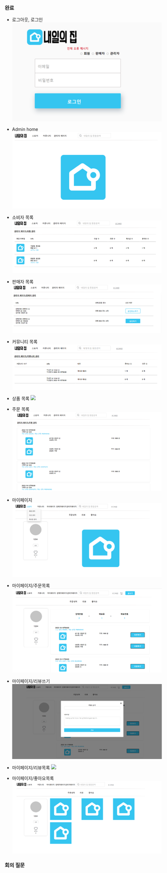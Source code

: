 

### 완료
- 로그아웃, 로그인
    <img src='img/login.PNG' />
    
- Admin home
    <img src='img/admin_home.PNG' />

- 소비자 목록
    <img src='img/소비자목록_admin.PNG' />

- 판매자 목록
    <img src='img/판매자목록_admin.PNG' />

- 커뮤니티 목록
    <img src='img/커뮤니티목록_admin.PNG' />

- 상품 목록
    <img src='img/상품목록_admin.PNG' />

- 주문 목록
    <img src='img/주문목록_admin.PNG' />

- 마이페이지
     <img src='img/mypage.PNG' />

- 마이페이지/주문목록
     <img src='img/주문목록_mypage.PNG' />

- 마이페이지/리뷰쓰기
     <img src='img/리뷰쓰기_mypage.PNG' />
     
- 마이페이지/리뷰목록
     <img src='img/리뷰목록_mypage.PNG' />

- 마이페이지/좋아요목록
     <img src='img/좋아요목록_mypage.PNG' />


### 회의 질문